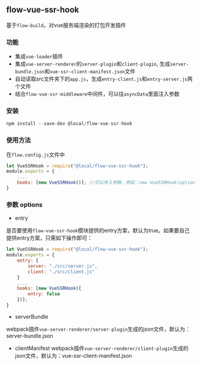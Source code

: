 
## flow-vue-ssr-hook

基于`flow-build`，对vue服务端渲染的打包开发插件

### 功能

- 集成`vue-loader`插件
- 集成`vue-server-renderer`的`server-plugin`和`client-plugin`, 生成`server-bundle.json`和`vue-ssr-client-manifest.json`文件
- 自动读取src文件夹下的`app.js`，生成`entry-client.js`和`entry-server.js`两个文件
- 结合`flow-vue-ssr-middleware`中间件，可以往`asyncData`里面注入参数

### 安装

```js
npm install --save-dev @local/flow-vue-ssr-hook
```

### 使用方法

在`flow.config.js`文件中
```js
let VueSSRHook = require("@local/flow-vue-ssr-hook");
module.exports = {
    ....
    hooks: [new VueSSRHook()]; //可以传入参数，例如：new VueSSRHook(options);
}
```


### 参数 options

- entry

是否要使用`flow-vue-ssr-hook`模块提供的entry方案，默认为true。如果要自己提供entry方案，只需如下操作即可：

```js
let VueSSRHook = require("@local/flow-vue-ssr-hook");
module.exports = {
    entry: {
        server: "./src/server.js",
        client: "./src/client.js"
    }
    ....
    hooks: [new VueSSRHook({
        entry: false
    })];
}
```

- serverBundle

webpack插件`vue-server-renderer/server-plugin`生成的json文件，默认为：server-bundle.json

- clientManifest
webpack插件`vue-server-renderer/client-plugin`生成的json文件，默认为：vue-ssr-client-manifest.json